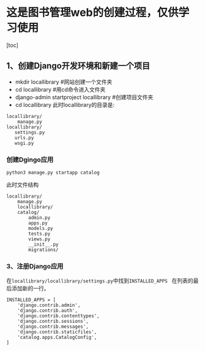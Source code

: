 # 这是图书管理web的创建过程，仅供学习使用
[toc]
## 1、创建Django开发环境和新建一个项目
- mkdir locallibrary  #网站创建一个文件夹
- cd locallibrary   #用cd命令进入文件夹
- django-admin startproject locallibrary #创建项目文件夹
- cd locallibrary
此时locallibrary的目录是:
```
locallibrary/
    manage.py
locallibrary/
   settings.py
   urls.py
   wsgi.py
```
### 创建Dgingo应用
```
python3 manage.py startapp catalog
```
此时文件结构
```
locallibrary/
    manage.py
    locallibrary/
    catalog/
        admin.py
        apps.py
        models.py
        tests.py
        views.py
        __init__.py
        migrations/
```

### 3、注册Django应用
在` locallibrary/locallibrary/settings.py `中找到`INSTALLED_APPS `
在列表的最后添加新的一行。
```
INSTALLED_APPS = [
    'django.contrib.admin',
    'django.contrib.auth',
    'django.contrib.contenttypes',
    'django.contrib.sessions',
    'django.contrib.messages',
    'django.contrib.staticfiles',
    'catalog.apps.CatalogConfig', 
]
```